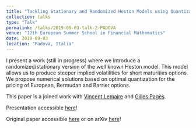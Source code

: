 ```yaml
---
title: "Tackling Stationary and Randomized Heston Models using Quantization"
collection: talks
type: "Talk"
permalink: /talks/2019-09-03-talk-2-PADOVA
venue: "12th European Summer School in Financial Mathematics"
date: 2019-09-03
location: "Padova, Italia"
---
```


I present a work (still in progress) where we introduce a randomized/stationary version of the well known Heston model. This model allows us to produce steeper implied volatilities for short maturities options. We propose numerical solutions based on optimal quantization for the pricing of European, Bermudan and Barrier options.

This paper is a joined work with [Vincent Lemaire](https://www.lpsm.paris/pageperso/lemaire/) and [Gilles Pagès](http://www.lpsm.paris/dw/doku.php?id=users:pages:index).

Presentation accessible [here](https://montest.github.io/files/presentation_padova_statio_heston.pdf)!

Original paper accessible [here](https://montest.github.io/files/RandomHeston.pdf) or on arXiv [here](https://arxiv.org/abs/2001.03101)!
